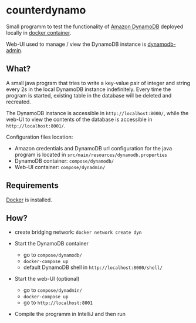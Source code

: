 # counterdynamo

Small programm to test the functionality of [Amazon DynamoDB](https://aws.amazon.com/dynamodb/) deployed locally in [docker container](https://hub.docker.com/r/amazon/dynamodb-local).

Web-UI used to manage / view the DynamoDB instance is [dynamodb-admin](https://hub.docker.com/r/aaronshaf/dynamodb-admin).

## What?

A small java program that tries to write a key-value pair of integer and string every 2s in the local DynamoDB instance indefinitely.
Every time the program is started, existing table in the database will be deleted and recreated.

The DynamoDB instance is accessible in `http://localhost:8000/`, while the web-UI to view the contents of the database is accessible in `http://localhost:8001/`.

Configuration files location:

* Amazon credentials and DynamoDB url configuration for the java program is located in `src/main/resources/dynamodb.properties`
* DynamoDB container: `compose/dynamodb/`
* Web-UI container: `compose/dynadmin/`


## Requirements

[Docker](https://www.docker.com/) is installed.


## How?

* create bridging network: `docker network create dyn`
* Start the DynamoDB container
	* go to `compose/dynamodb/`
	* `docker-compose up`
	* default DynamoDB shell in `http://localhost:8000/shell/`

* Start the web-UI (optional)
	* go to `compose/dynadmin/`
	* `docker-compose up`
	* go to `http://localhost:8001`

* Compile the programm in IntelliJ and then run

